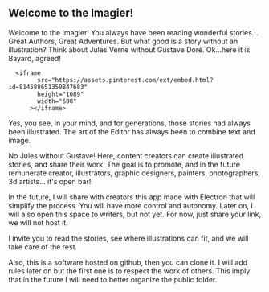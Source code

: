

## Welcome to the Imagier!

Welcome to the Imagier!
You always have been reading wonderful stories...
Great Authors, Great Adventures.
But what good is a story without an illustration?
Think about Jules Verne without Gustave Doré.
Ok...here it is Bayard, agreed!

      <iframe
            src="https://assets.pinterest.com/ext/embed.html?id=814588651359847683"
            height="1089"
            width="600"
          ></iframe>

Yes, you see, in your mind, and for generations, those stories had always been illustrated.
The art of the Editor has always been to combine text and image.

No Jules without Gustave!
Here, content creators can create illustrated stories, and share their work.
The goal is to promote, and in the future remunerate creator,
illustrators, graphic designers, painters, photographers, 3d artists... it's open bar!

In the future, I will share with creators this app made with Electron that will simplify the process.
You will have more control and autonomy.
Later on, I will also open this space to writers, but not yet.
For now, just share your link, we will not host it.

I invite you to read the stories, see where illustrations can fit, and we will take care of the rest.

Also, this is a software hosted on github, then you can clone it.
I will add rules later on but the first one is to respect the work of others.
This imply that in the future I will need to better organize the public folder.


